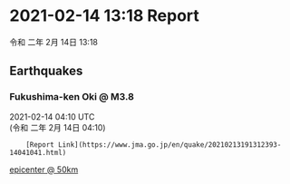 # 2021-02-14 13:18 Report
令和 二年 2月 14日 13:18

## Earthquakes
### Fukushima-ken Oki @ M3.8
2021-02-14 04:10 UTC  
        (令和 二年 2月 14日 04:10)
  
        [Report Link](https://www.jma.go.jp/en/quake/20210213191312393-14041041.html)  
[epicenter @ 50km](https://www.google.com/maps/place/37°42'00%22+141°48'00%22/@37.7,141.8,17z/data=!3m1!4b1!4m5!3m4!1s0x0:0x0!8m2!3d37.7!4d141.8)